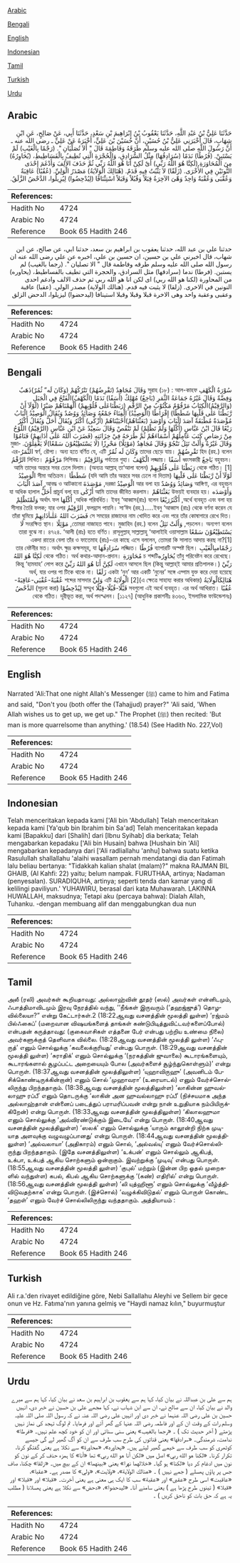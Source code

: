 [Arabic](#arabic)

[Bengali](#bengali)

[English](#english)

[Indonesian](#indonesian)

[Tamil](#tamil)

[Turkish](#turkish)

[Urdu](#urdu)

## Arabic


<div dir="rtl" lang="ar" style={{fontSize:'larger',backgroundColor:'#f8f9fa',padding:20}}>
حَدَّثَنَا عَلِيُّ بْنُ عَبْدِ اللَّهِ، حَدَّثَنَا يَعْقُوبُ بْنُ إِبْرَاهِيمَ بْنِ سَعْدٍ، حَدَّثَنَا أَبِي، عَنْ صَالِحٍ، عَنِ ابْنِ شِهَابٍ، قَالَ أَخْبَرَنِي عَلِيُّ بْنُ حُسَيْنٍ، أَنَّ حُسَيْنَ بْنَ عَلِيٍّ، أَخْبَرَهُ عَنْ عَلِيٍّ ـ رضى الله عنه ـ أَنَّ رَسُولَ اللَّهِ صلى الله عليه وسلم طَرَقَهُ وَفَاطِمَةَ قَالَ ‏"‏ أَلاَ تُصَلِّيَانِ ‏"‏‏.‏ ‏(‏رَجْمًا بِالْغَيْبِ‏)‏ لَمْ يَسْتَبِنْ‏.‏ ‏(‏فُرُطًا‏)‏ نَدَمًا ‏(‏سُرَادِقُهَا‏)‏ مِثْلُ السُّرَادِقِ، وَالْحُجْرَةِ الَّتِي تُطِيفُ بِالْفَسَاطِيطِ، ‏(‏يُحَاوِرُهُ‏)‏ مِنَ الْمُحَاوَرَةِ ‏(‏لَكِنَّا هُوَ اللَّهُ رَبِّي‏)‏ أَىْ لَكِنْ أَنَا هُوَ اللَّهُ رَبِّي ثُمَّ حَذَفَ الأَلِفَ وَأَدْغَمَ إِحْدَى النُّونَيْنِ فِي الأُخْرَى‏.‏ ‏(‏زَلَقًا‏)‏ لاَ يَثْبُتُ فِيهِ قَدَمٌ‏.‏ ‏(‏هُنَالِكَ الْوَلاَيَةُ‏)‏ مَصْدَرُ الْوَلِيِّ‏.‏ ‏(‏عُقُبًا‏)‏ عَاقِبَةٌ وَعُقْبَى وَعُقْبَةٌ وَاحِدٌ وَهْىَ الآخِرَةُ قِبَلاً وَقُبُلاً وَقَبَلاً اسْتِئْنَافًا ‏(‏لِيُدْحِضُوا‏)‏ لِيُزِيلُوا، الدَّحْضُ الزَّلَقُ‏.‏
</div>
<div style={{backgroundColor:'#f8f9fa',padding:20, marginBottom: 10}}><table> <thead> <tr> <th>References:</th> <th></th> </tr> </thead> <tbody><tr><td>Hadith No</td><td>4724</td></tr><tr><td>Arabic No</td><td>4724</td></tr><tr><td>Reference</td><td>Book 65 Hadith 246</td></tr></tbody></table></div>


<div dir="rtl" lang="ar" style={{fontSize:'larger',backgroundColor:'#f8f9fa',padding:20}}>
حدثنا علي بن عبد الله، حدثنا يعقوب بن ابراهيم بن سعد، حدثنا ابي، عن صالح، عن ابن شهاب، قال اخبرني علي بن حسين، ان حسين بن علي، اخبره عن علي رضى الله عنه ان رسول الله صلى الله عليه وسلم طرقه وفاطمة قال " الا تصليان ". (رجما بالغيب) لم يستبن. (فرطا) ندما (سرادقها) مثل السرادق، والحجرة التي تطيف بالفساطيط، (يحاوره) من المحاورة (لكنا هو الله ربي) اى لكن انا هو الله ربي ثم حذف الالف وادغم احدى النونين في الاخرى. (زلقا) لا يثبت فيه قدم. (هنالك الولاية) مصدر الولي. (عقبا) عاقبة وعقبى وعقبة واحد وهى الاخرة قبلا وقبلا وقبلا استينافا (ليدحضوا) ليزيلوا، الدحض الزلق
</div>
<div style={{backgroundColor:'#f8f9fa',padding:20, marginBottom: 10}}><table> <thead> <tr> <th>References:</th> <th></th> </tr> </thead> <tbody><tr><td>Hadith No</td><td>4724</td></tr><tr><td>Arabic No</td><td>4724</td></tr><tr><td>Reference</td><td>Book 65 Hadith 246</td></tr></tbody></table></div>

## Bengali


<div dir="rtl" lang="bn" style={{fontSize:'larger',backgroundColor:'#f8f9fa',padding:20}}>
سُوْرَةُ الْكَهْفِ সূরাহ (১৮) : আল-কাহফ وَقَالَ مُجَاهِدٌ (تَقْرِضُهُمْ) تَتْرُكُهُمْ (وَكَانَ لَه” ثُمُرٌ)ذَهَبٌ وَفِضَّةٌ وَقَالَ غَيْرُهُ جَمَاعَةُ الثَّمَرِ (بَاخِعٌ) مُهْلِكٌ (أَسَفًا) نَدَمًا (الْكَهْفُ)الْفَتْحُ فِي الْجَبَلِ (وَالرَّقِيْمُ)الْكِتَابُ مَرْقُوْمٌ مَكْتُوْبٌ مِنْ الرَّقْمِ (رَبَطْنَاعَلٰى قُلُوْبِهِمْ) أَلْهَمْنَاهُمْ صَبْرًا (لَوْلَآ أَنْ رَّبَطْنَا عَلٰى قَلْبِهَا شَطَطًا) إِفْرَاطًا (الْوَصِيْدُ) الْفِنَاءُ جَمْعُهُ وَصَائِدُ وَوُصُدٌ وَيُقَالُ الْوَصِيْدُ الْبَابُ مُؤْصَدَةٌ مُطْبَقَةٌ آصَدَ الْبَابَ وَأَوْصَدَ (بَعَثْنَاهُمْ)أَحْيَيْنَاهُمْ (أَزْكٰى) أَكْثَرُ وَيُقَالُ أَحَلُّ وَيُقَالُ أَكْثَرُ رَيْعًا قَالَ ابْنُ عَبَّاسٍ (أُكْلَهَا وَلَمْ تَظْلِمْ) لَمْ تَنْقُصْ وَقَالَ سَعِيْدٌ عَنْ ابْنِ عَبَّاسٍ (الرَّقِيْمُ) اللَّوْحُ مِنْ رَصَاصٍ كَتَبَ عَامِلُهُمْ أَسْمَاءَهُمْ ثُمَّ طَرَحَهُ فِيْ خِزَانَتِهِ (فَضَرَبَ اللهُ عَلٰى اٰذَانِهِمْ) فَنَامُوْا وَقَالَ غَيْرُهُ وَأَلَتْ تَئِلُ تَنْجُوْ وَقَالَ مُجَاهِدٌ (مَوْئِلًا) مَحْرِزًا (لَا يَسْتَطِيْعُوْنَ سَمْعًا)لَا يَعْقِلُوْنَ. মুজাহিদ (রহ.) বলেন تَقْرِضُهُمْ তাদের ছেড়ে যায়। وَكَانَ لَه ثُمُرٌ স্বর্ণ, রৌপ্য। অন্য হতে বর্ণিত যে, এটি الثَّمَرُ-এর বহুবচন। بَاخِعٌ ধ্বংসকারী أَسَفًا লজ্জায়। الْكَهْفُ পর্বতের গুহা। وَالرَّقِيْمُ লিপিবদ্ধ। مَرْقُوْمٌ লিখিত। الرَّقْمُ [1] থেকে গঠিত। رَبَطْنَا عَلٰى قُلُوْبِهِمْ আমি তাদের অন্তরে সবর ঢেলে দিলাম। (অন্যত্র আল্লাহ্ তা‘আলা বলেন) لَوْلَآ أَنْ رَّبَطْنَا عَلٰى قَلْبِهَا (যদি আমি তাঁর অন্তরে সবর ঢেলে না দিতাম) شَطَطًا সীমা অতিক্রম। الْوَصِيْدُ আঙ্গিণা, এর বহুবচন وَصَائِدُ وَوُصُدٌ আর বলা হয় الْوَصِيْدُ দরজা, مَوْصَدَةَ আবদ্ধ ও আটকানো, آصَدَ الْبَابَ وَأَوْصَدَه উভয়ই ব্যবহার হয়। بَعَثْنَاهُمْ আমি তাদের জীবিত করলাম। أَزْكٰى প্রাচুর্য বলা হয় أَحَلُّ যা অধিক হালাল অর্থে ব্যবহৃত এবং বলা হয়, أَكْثَرُرَيْعًا অধিক পরিবর্ধিত। ইবনু ‘আব্বাস(রাঃ) বলেন, أُكْلَهَا অর্থাৎ ফল وَلَمْتَظْلِمْ ফলহ্রাস পায়নি। সা‘ঈদ (রহ.).....ইবনু ‘আব্বাস (রাঃ) থেকে বর্ণনা করেন যে, الرَّقِيْمُ সীসার তৈরি ফলক; যার ওপর সে সময়ের রাজাদের নাম খোদিত করে এবং পরে তাঁর কোষাগারে রেখে দিত। فَضَرَبَ اللهُ عَلٰىاٰذَانِهِمْ তাঁরা ঘুমিয়ে পড়লেন। অন্যগণ বলেন, وَأَلَتْ تَئِلُ তোমরা নাজাহত পাবে। মুজাহিদ (রহ.) বলেন, مَوْئِلًا সংরক্ষিত স্থান। لَا يَسْتَطِيْعُوْنَ سَمْعًا তারা বুঝে না। ৪৭২৪. ‘আলী (রাঃ) হতে বর্ণিত। রাসূলুল্লাহ্ সাল্লাল্লাহু ‘আলাইহি ওয়াসাল্লাম একদা রাতের বেলা তাঁর ও ফাতেমাহ (রাঃ)-এর কাছে এসে বললেন, তোমরা কি সালাত আদায় করছ না?[1] رَجْمًامبِالْغَيْبِ ব্যাপারটি অস্পষ্ট ছিল। فُرُطًا লজ্জিত। سُرَادِقُهَا তার বেষ্টনীর মত। অর্থাৎ ক্ষুদ্র কক্ষসমূহ, যা তাঁবু পরিবেষ্টন করে রেখেছে। يُحَاوِرُهচ শব্দটি مُحَاوَرَةِ থেকে গঠিত। অর্থ কথার-আদান-প্রদান। لٰكِنَّا هُوَ اللهُ رَبِّيْ (কিন্তু আল্লাহ্ই আমার প্রতিপালক।) এখানে আসলে ছিল لَكِنَّ أَنَا هُوَ اللهُ رَبِّيْ কিন্তু ‘হামযাহ’ লোপ করে একটা ‘নুন’ আর একটি ‘নুনের’ সঙ্গে এদ্গাম যুক্ত করে দেয়া হয়েছে زَلَقًا অর্থ, যার ওপর পা টিকে থাকে না। هُنَالِكَالْوِلَايَةُ (এ ক্ষেত্রে সাহায্য করার অধিকার)[2] الْوِلَايَةُ এটি وَلِيِّ শব্দের মাসদার عُقْبَةً-عُقْبَى-عَاقِبَةً-عُقُبًا সবগুলো এই অর্থে ব্যবহৃত। এর অর্থ আখিরাত। قَبْلًا-قُبُلًا-قِبْلًا সম্মুখ لِيُدْحِضُوْا (সূচনা করা) الدَّحْضُ থেকে গঠিত। দূরীভূত করা, অর্থ পদস্খলন। [১১২৭] (আধুনিক প্রকাশনীঃ ৪৩৬৩, ইসলামিক ফাউন্ডেশনঃ)
</div>
<div style={{backgroundColor:'#f8f9fa',padding:20, marginBottom: 10}}><table> <thead> <tr> <th>References:</th> <th></th> </tr> </thead> <tbody><tr><td>Hadith No</td><td>4724</td></tr><tr><td>Arabic No</td><td>4724</td></tr><tr><td>Reference</td><td>Book 65 Hadith 246</td></tr></tbody></table></div>

## English


<div dir="ltr" lang="en" style={{fontSize:'larger',backgroundColor:'#f8f9fa',padding:20}}>
Narrated 'Ali:That one night Allah's Messenger (ﷺ) came to him and Fatima and said, "Don't you (both offer the (Tahajjud) prayer?" 'Ali said, 'When Allah wishes us to get up, we get up." The Prophet (ﷺ) then recited: 'But man is more quarrelsome than anything.' (18.54) (See Hadith No. 227,Vol)
</div>
<div style={{backgroundColor:'#f8f9fa',padding:20, marginBottom: 10}}><table> <thead> <tr> <th>References:</th> <th></th> </tr> </thead> <tbody><tr><td>Hadith No</td><td>4724</td></tr><tr><td>Arabic No</td><td>4724</td></tr><tr><td>Reference</td><td>Book 65 Hadith 246</td></tr></tbody></table></div>

## Indonesian


<div dir="ltr" lang="id" style={{fontSize:'larger',backgroundColor:'#f8f9fa',padding:20}}>
Telah menceritakan kepada kami ['Ali bin 'Abdullah] Telah menceritakan kepada kami [Ya'qub bin Ibrahim bin Sa'ad] Telah menceritakan kepada kami [Bapakku] dari [Shalih] dari [Ibnu Syihab] dia berkata; Telah mengabarkan kepadaku ['Ali bin Husain] bahwa [Hushain bin 'Ali] mengabarkan kepadanya dari ['Ali radliallahu 'anhu] bahwa suatu ketika Rasulullah shallallahu 'alaihi wasallam pernah mendatangi dia dan Fatimah lalu beliau bertanya: "Tidakkah kalian shalat (malam)?" makna RAJMAN BIL GHAIB, (Al Kahfi: 22) yaitu; belum nampak. FURUTHAA, artinya; Nadaman (penyesalan). SURADIQUHA, artinya; seperti tenda dan kamar yang di kelilingi paviliyun.' YUHAWIRU, berasal dari kata Muhawarah. LAKINNA HUWALLAH, maksudnya; Tetapi aku (percaya bahwa): Dialah Allah, Tuhanku. -dengan membuang alif dan menggabungkan dua nun
</div>
<div style={{backgroundColor:'#f8f9fa',padding:20, marginBottom: 10}}><table> <thead> <tr> <th>References:</th> <th></th> </tr> </thead> <tbody><tr><td>Hadith No</td><td>4724</td></tr><tr><td>Arabic No</td><td>4724</td></tr><tr><td>Reference</td><td>Book 65 Hadith 246</td></tr></tbody></table></div>

## Tamil


<div dir="ltr" lang="ta" style={{fontSize:'larger',backgroundColor:'#f8f9fa',padding:20}}>
அலீ (ரலி) அவர்கள் கூறியதாவது: அல்லாஹ்வின் தூதர் (ஸல்) அவர்கள் என்னிடமும், ஃபாத்திமாவிடமும் இரவு நேரத்தில் வந்து, ‘‘நீங்கள் இருவரும் (‘தஹஜ்ஜுத்’) தொழவில்லையா?” என்று கேட்டார்கள்.2 (18:22ஆவது வசனத்தின் மூலத்தி லுள்ள) ‘ரஜ்மம் பில்ஃகைப்’ (மறைவான விஷயங்களைத் தாங்கள் கண்டுபிடித்துவிட்டவர்களைப்போல்) என்பதன் கருத்தாவது: (குகைவாசிகள் எத்தனை பேர் என்பது பற்றிய உண்மை நிலை) அவர்களுக்குத் தெளிவாக வில்லை. (18:28ஆவது வசனத்தின் மூலத்தி லுள்ள) ‘ஃபுருத்’ எனும் சொல்லுக்கு ‘கவலைக்குரியது’ என்பது பொருள். (18:29ஆவது வசனத்தின் மூலத்தி லுள்ள) ‘சுராதிக்’ எனும் சொல்லுக்கு ‘(நரகத்தின் ஜுவாலை) கூடாரங்களையும், கூடாரங்களால் சூழப்பட்ட அறையையும் போல (அவர்களைச் சூழ்ந்துகொள்ளும்)’ என்று பொருள். (18:37ஆவது வசனத்தின் மூலத்திலுள்ள) ‘யுஹாவிருஹு’ (அவனிடம் பேசிக்கொண்டிருக்கின்றான்) எனும் சொல் ‘முஹாவரா’ (உரையாடல்) எனும் வேர்ச்சொல்லிருந்து பிறந்ததாகும். (18:38ஆவது வசனத்தின் மூலத்திலுள்ள) ‘லாகின்ன ஹுவல்லாஹு ரப்பீ’ எனும் தொடருக்கு ‘லாகின் அன ஹுவல்லாஹு ரப்பீ’ (நிச்சயமாக அந்த அல்லாஹ்தான் என்னைப் படைத்துப் பராமரிப்பவன் என்று நான் உறுதியாக நம்பியிருக்கிறேன்) என்று பொருள். (18:33ஆவது வசனத்தின் மூலத்திலுள்ள) ‘கிலாலஹுமா எனும் சொல்லுக்கு ‘அவ்விரண்டுக்கும் இடையே’ என்று பொருள். (18:40ஆவது வசனத்தின் மூலத்திலுள்ள) ‘ஸலக்’ எனும் சொல்லுக்கு ‘யாரும் காலூன்றி நிற்க முடியாத அளவுக்கு வழுவழுப்பானது’ என்று பொருள். (18:44ஆவது வசனத்தின் மூலத்திலுள்ள) ‘அல்வலாயா’ (அதிகாரம்) எனும் சொல், ‘அல்வல்யு’ எனும் வேர்ச்சொல்லிருந்து பிறந்ததாகும். (இதே வசனத்திலுள்ள) ‘உக்பன்’ எனும் சொல்லும் ஆகிபத், உக்பா, உக்பத் ஆகிய சொற்களும் ஒன்றாகும். இவற்றுக்கு ‘முடிவு’ என்பது பொருள். (18:55ஆவது வசனத்தின் மூலத்தி லுள்ள) ‘குபுல்’ மற்றும் (இன்ன பிற ஓதல் முறைகளில் வந்துள்ள) கபல், கிபல் ஆகிய சொற்களுக்கு ‘(கண்) எதிரில்’ என்று பொருள். (18:56ஆவது வசனத்தின் மூலத்தி லுள்ள) ‘லி யுத்ஹிளூ’ எனும் சொல்லுக்கு ‘வீழ்த்திவிடுவதற்காக’ என்று பொருள். (இச்சொல்) ‘வழுக்கிவிடுதல்’ எனும் பொருள் கொண்ட ‘தஹள்’ எனும் வேர்ச் சொல்லிலிருந்து வந்ததாகும். அத்தியாயம் :
</div>
<div style={{backgroundColor:'#f8f9fa',padding:20, marginBottom: 10}}><table> <thead> <tr> <th>References:</th> <th></th> </tr> </thead> <tbody><tr><td>Hadith No</td><td>4724</td></tr><tr><td>Arabic No</td><td>4724</td></tr><tr><td>Reference</td><td>Book 65 Hadith 246</td></tr></tbody></table></div>

## Turkish


<div dir="ltr" lang="tr" style={{fontSize:'larger',backgroundColor:'#f8f9fa',padding:20}}>
Ali r.a.'den rivayet edildiğine göre, Nebi Sallallahu Aleyhi ve Sellem bir gece onun ve Hz. Fatıma'nın yanına gelmiş ve "Haydi namaz kılın," buyurmuştur
</div>
<div style={{backgroundColor:'#f8f9fa',padding:20, marginBottom: 10}}><table> <thead> <tr> <th>References:</th> <th></th> </tr> </thead> <tbody><tr><td>Hadith No</td><td>4724</td></tr><tr><td>Arabic No</td><td>4724</td></tr><tr><td>Reference</td><td>Book 65 Hadith 246</td></tr></tbody></table></div>

## Urdu


<div dir="rtl" lang="ur" style={{fontSize:'larger',backgroundColor:'#f8f9fa',padding:20}}>
ہم سے علی بن عبداللہ نے بیان کیا، کہا ہم سے یعقوب بن ابراہیم بن سعد نے بیان کیا، کہا ہم سے میرے والد نے بیان کیا، ان سے صالح نے، ان سے ابن شہاب نے، کہا مجھے علی بن حسین نے خبر دی، انہیں حسین بن علی رضی اللہ عنہما نے خبر دی اور انہیں علی رضی اللہ عنہ نے کہ رسول اللہ صلی اللہ علیہ وسلم رات کے وقت ان کے اور فاطمہ رضی اللہ عنہا کے گھر آئے اور فرمایا۔ تم لوگ تہجد کی نماز نہیں پڑھتے ( آخر حدیث تک ) ۔ «رجما بالغيب‏» یعنی سنی سنائی اور ان کو خود کچھ علم نہیں۔ «فرطا‏» ندامت، شرمندگی۔ «سرادقها‏» یعنی قناتوں کی طرح سب طرف سے ان کو آگ گھیر لے گی جیسے کوٹھری کو سب طرف سے خیمے گھیر لیتے ہیں۔ «يحاوره‏»،‏‏‏‏ «محاورة» سے نکلا ہے یعنی گفتگو کرنا، تکرار کرنا۔ «لكنا هو الله ربي‏» اصل میں «لكن أنا هو الله ربي» تھا «أنا» کا ہمزہ حذف کر کے نون کو نون میں ادغام کر دیا «لكنا» ہو گیا۔ «خلالهما نهرا» یعنی «بينهما» ان کے بیچ میں۔ «زلقا» چکنا، صاف جس پر پاؤں پھسلے ( جمے نہیں ) ۔ «هنالك الولاية‏»،‏‏‏‏ «ولايت‏»،‏‏‏‏ «ولي» کا مصدر ہے۔ «عقبا‏»،‏‏‏‏ «عاقبت» اسی طرح «عقبى» اور «عقبة» سب کا ایک ہی معنی ہے یعنی آخرت۔ «قبلا» اور «قبلا» اور «قبلا» ( تینوں طرح پڑھا ہے ) یعنی سامنے آنا۔ «ليدحضوا‏»،‏‏‏‏ «دحض» سے نکلا ہے یعنی پھسلانا ( مطلب یہ ہے کہ حق بات کو ناحق کریں ) ۔
</div>
<div style={{backgroundColor:'#f8f9fa',padding:20, marginBottom: 10}}><table> <thead> <tr> <th>References:</th> <th></th> </tr> </thead> <tbody><tr><td>Hadith No</td><td>4724</td></tr><tr><td>Arabic No</td><td>4724</td></tr><tr><td>Reference</td><td>Book 65 Hadith 246</td></tr></tbody></table></div>